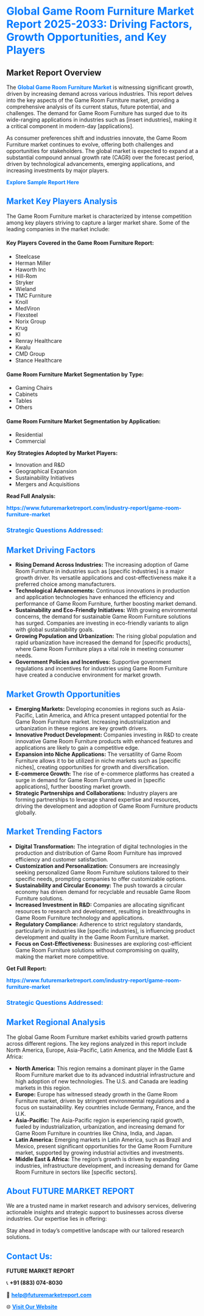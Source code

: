 <h1 style="color: #007BFF;">Global Game Room Furniture Market Report 2025-2033: Driving Factors, Growth Opportunities, and Key Players</h1>

<section id="overview">
<h2>Market Report Overview</h2>
<p>The <a href="https://www.futuremarketreport.com/industry-report/game-room-furniture-market" style="color: #007BFF; text-decoration: none;"><strong>Global Game Room Furniture Market</strong></a> is witnessing significant growth, driven by increasing demand across various industries. This report delves into the key aspects of the Game Room Furniture market, providing a comprehensive analysis of its current status, future potential, and challenges. The demand for Game Room Furniture has surged due to its wide-ranging applications in industries such as [insert industries], making it a critical component in modern-day [applications].</p>
<p>As consumer preferences shift and industries innovate, the Game Room Furniture market continues to evolve, offering both challenges and opportunities for stakeholders. The global market is expected to expand at a substantial compound annual growth rate (CAGR) over the forecast period, driven by technological advancements, emerging applications, and increasing investments by major players.</p>
</section>

<section id="overview">
<p><a href="https://www.futuremarketreport.com/request-sample/reportId=62251" style="color: #007BFF; text-decoration: none;"><strong>Explore Sample Report Here</strong></a></p>
</section>

<section id="key-players">
<h2 style="color: #007BFF;">Market Key Players Analysis</h2>
<p>The Game Room Furniture market is characterized by intense competition among key players striving to capture a larger market share. Some of the leading companies in the market include:</p>
<h4>Key Players Covered in the Game Room Furniture Report:</h4>
<ul><li>Steelcase</li><li>Herman Miller</li><li>Haworth Inc</li><li>Hill-Rom</li><li>Stryker</li><li>Wieland</li><li>TMC Furniture</li><li>Knoll</li><li>MedViron</li><li>Flexsteel</li><li>Norix Group</li><li>Krug</li><li>KI</li><li>Renray Healthcare</li><li>Kwalu</li><li>CMD Group</li><li>Stance Healthcare</li></ul>
<h4>Game Room Furniture Market Segmentation by Type:</h4>
<ul><li>Gaming Chairs</li><li>Cabinets</li><li>Tables</li><li>Others</li></ul>

<h4>Game Room Furniture Market Segmentation by Application:</h4>
<ul><li>Residential</li><li>Commercial</li></ul>
<p><strong>Key Strategies Adopted by Market Players:</strong></p>
<ul>
<li>Innovation and R&D</li>
<li>Geographical Expansion</li>
<li>Sustainability Initiatives</li>
<li>Mergers and Acquisitions</li>
</ul>
</section>

<section>
<p><strong>Read Full Analysis: </strong></p><a href="https://www.futuremarketreport.com/industry-report/game-room-furniture-market" style="color: #007BFF; text-decoration: none;"><strong>https://www.futuremarketreport.com/industry-report/game-room-furniture-market</strong></a>
<h3 style="color: #007BFF;">Strategic Questions Addressed:</h3>
</section>

<section id="driving-factors">
<h2 style="color: #007BFF;">Market Driving Factors</h2>
<ul>
<li><strong>Rising Demand Across Industries:</strong> The increasing adoption of Game Room Furniture in industries such as [specific industries] is a major growth driver. Its versatile applications and cost-effectiveness make it a preferred choice among manufacturers.</li>
<li><strong>Technological Advancements:</strong> Continuous innovations in production and application technologies have enhanced the efficiency and performance of Game Room Furniture, further boosting market demand.</li>
<li><strong>Sustainability and Eco-Friendly Initiatives:</strong> With growing environmental concerns, the demand for sustainable Game Room Furniture solutions has surged. Companies are investing in eco-friendly variants to align with global sustainability goals.</li>
<li><strong>Growing Population and Urbanization:</strong> The rising global population and rapid urbanization have increased the demand for [specific products], where Game Room Furniture plays a vital role in meeting consumer needs.</li>
<li><strong>Government Policies and Incentives:</strong> Supportive government regulations and incentives for industries using Game Room Furniture have created a conducive environment for market growth.</li>
</ul>
</section>

<section id="growth-opportunities">
<h2 style="color: #007BFF;">Market Growth Opportunities</h2>
<ul>
<li><strong>Emerging Markets:</strong> Developing economies in regions such as Asia-Pacific, Latin America, and Africa present untapped potential for the Game Room Furniture market. Increasing industrialization and urbanization in these regions are key growth drivers.</li>
<li><strong>Innovative Product Development:</strong> Companies investing in R&D to create innovative Game Room Furniture products with enhanced features and applications are likely to gain a competitive edge.</li>
<li><strong>Expansion into Niche Applications:</strong> The versatility of Game Room Furniture allows it to be utilized in niche markets such as [specific niches], creating opportunities for growth and diversification.</li>
<li><strong>E-commerce Growth:</strong> The rise of e-commerce platforms has created a surge in demand for Game Room Furniture used in [specific applications], further boosting market growth.</li>
<li><strong>Strategic Partnerships and Collaborations:</strong> Industry players are forming partnerships to leverage shared expertise and resources, driving the development and adoption of Game Room Furniture products globally.</li>
</ul>
</section>

<section id="trending-factors">
<h2 style="color: #007BFF;">Market Trending Factors</h2>
<ul>
<li><strong>Digital Transformation:</strong> The integration of digital technologies in the production and distribution of Game Room Furniture has improved efficiency and customer satisfaction.</li>
<li><strong>Customization and Personalization:</strong> Consumers are increasingly seeking personalized Game Room Furniture solutions tailored to their specific needs, prompting companies to offer customizable options.</li>
<li><strong>Sustainability and Circular Economy:</strong> The push towards a circular economy has driven demand for recyclable and reusable Game Room Furniture solutions.</li>
<li><strong>Increased Investment in R&D:</strong> Companies are allocating significant resources to research and development, resulting in breakthroughs in Game Room Furniture technology and applications.</li>
<li><strong>Regulatory Compliance:</strong> Adherence to strict regulatory standards, particularly in industries like [specific industries], is influencing product development and quality in the Game Room Furniture market.</li>
<li><strong>Focus on Cost-Effectiveness:</strong> Businesses are exploring cost-efficient Game Room Furniture solutions without compromising on quality, making the market more competitive.</li>
</ul>
</section>

<section>
<p><strong>Get Full Report: </strong></p><a href="https://www.futuremarketreport.com/industry-report/game-room-furniture-market" style="color: #007BFF; text-decoration: none;"><strong>https://www.futuremarketreport.com/industry-report/game-room-furniture-market</strong></a>
<h3 style="color: #007BFF;">Strategic Questions Addressed:</h3>
</section>


<section id="regional-analysis">
<h2 style="color: #007BFF;">Market Regional Analysis</h2>
<p>The global Game Room Furniture market exhibits varied growth patterns across different regions. The key regions analyzed in this report include North America, Europe, Asia-Pacific, Latin America, and the Middle East & Africa:</p>
<ul>
<li><strong>North America:</strong> This region remains a dominant player in the Game Room Furniture market due to its advanced industrial infrastructure and high adoption of new technologies. The U.S. and Canada are leading markets in this region.</li>
<li><strong>Europe:</strong> Europe has witnessed steady growth in the Game Room Furniture market, driven by stringent environmental regulations and a focus on sustainability. Key countries include Germany, France, and the U.K.</li>
<li><strong>Asia-Pacific:</strong> The Asia-Pacific region is experiencing rapid growth, fueled by industrialization, urbanization, and increasing demand for Game Room Furniture in countries like China, India, and Japan.</li>
<li><strong>Latin America:</strong> Emerging markets in Latin America, such as Brazil and Mexico, present significant opportunities for the Game Room Furniture market, supported by growing industrial activities and investments.</li>
<li><strong>Middle East & Africa:</strong> The region’s growth is driven by expanding industries, infrastructure development, and increasing demand for Game Room Furniture in sectors like [specific sectors].</li>
</ul>
</section>

<footer>
<h2 style="color: #007BFF;">About FUTURE MARKET REPORT</h2>
<p>We are a trusted name in market research and advisory services, delivering actionable insights and strategic support to businesses across diverse industries. Our expertise lies in offering:</p>

<p>Stay ahead in today’s competitive landscape with our tailored research solutions.</p>

<h2 style="color: #007BFF;">Contact Us:</h2>
<p><strong>FUTURE MARKET REPORT</strong></p>
<p>📞 <strong>+91 (883) 074-8030</strong></p>
<p>📧 <strong><a href="mailto:help@futuremarketreport.com" style="color: #007BFF;">help@futuremarketreport.com</a></strong></p>
<p>🌐 <strong><a href="https://www.futuremarketreport.com/" style="color: #007BFF;">Visit Our Website</a></strong></p>
</footer>